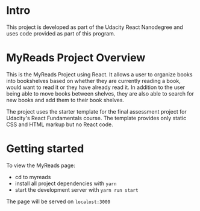 # Intro
This project is developed as part of the Udacity React Nanodegree and uses code provided as part of this program.

# MyReads Project Overview

This is the MyReads Project using React. It allows a user to organize books into bookshelves based on
whether they are currently reading a book, would want to read it or they have already read it.
In addition to the user being able to move books between shelves, they are also able to search for new
books and add them to their book shelves.

The project uses the starter template for the final assessment project for Udacity's React Fundamentals course.
The template provides only static CSS and HTML markup but no React code.


# Getting started

To view the MyReads page:
* cd to myreads
* install all project dependencies with `yarn`
* start the development server with `yarn run start`

The page will be served on `localost:3000`
